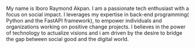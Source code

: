 My name is Iboro Raymond Akpan. I am a passionate tech enthusiast with a focus on social impact. I leverages my expertise in back-end programming( Python and the FastAPI framework), to empower individuals and organizations working on positive change projects. I believes in the power of technology to actualize visions and i am driven by the desire to bridge the gap between social good and the digital world.
